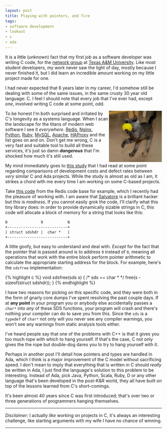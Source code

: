```yaml
---
layout: post
title: Playing with pointers, and fire
tags:
- software development
- lookout
- c
- ada
---
```



It is a little (unknown) fact that my first job as a software developer was
writing C code, for the [network group](http://nis.tamu.edu/) at [Texas A&M
University](http://www.tamu.edu). Like most student developers, my work never
saw the light of day, mostly because I never finished it, but I did learn an
incredible amount working on my little project made for one.

I had never expected that 6 years later in my career, I'd somehow still be
dealing with some of the same issues, in the same crusty 30 year old language:
C. I feel I should note that every job that I've ever had, except *one*,
involved writing C code at some point, odd.

<img src="/images/kitty_failure.jpg" alt="Lolcat smashes heap" title="Lolcat
smashes heap" align="right" width="170"/>
To be honest I'm both surprised and irritated by C's longevity as a systems
language.  When I scan the landscape for the titans of modern web software I
see it *everywhere*. [Redis](http://www.redis.io),
[Nginx](http://www.nginx.org), [Python](http://www.python.org),
[Ruby](http://www.ruby-lang.org), [MySQL](http://dev.mysql.com),
[Apache](http://httpd.apache.org), [HAProxy](http://haproxy.1wt.eu/) and the
list goes on and on. Don't get me wrong, C is a very fast and suitable tool to
build all these services, it's just so damn ***dangerous*** that I'm shocked
how much it's still used.

My mind immediately goes to [this
study](http://archive.adaic.com/intro/ada-vs-c/cada_art.html) that I had read
at some point regarding comparisons of development costs and defect rates
between *very* similar C and Ada projects. While the study is almost as old as
I am, it strikes a chord with me every time I am working on some C-based
projects.

Take [this code](https://github.com/antirez/redis/blob/unstable/src/sds.c) from
the Redis code base for
example, which I recently had the pleasure of working with. I am aware that
[Salvatore](https://github.com/antirez) is a brilliant hacker but this is
*madness*. If you cannot easily grok the code, I'll clarify what this tiny
library does: in order to provide dynamically sizable strings in C, this code
will allocate a block of memory for a string that looks like this:

    0               9           N
    +---------------------------+
    | struct sdshdr |  char *   |
    +---------------------------+

A little goofy, but easy to understand and deal with. *Except* for the fact that
the pointer that is passed around is to address `9` instead of `0`, meaning all
operations that work with the entire block perform pointer arithmetic to
calculate the appropriate starting address for the block. For example, here's
the `sdsfree` implementation:

{% highlight c %}
   void sdsfree(sds s) { /* sds == char * */
        free(s - sizeof(struct sdshdr));
   }
{% endhighlight %}

I have two reasons for picking on this specific code, and they were both in the
form of gnarly core dumps I've spent resolving the past couple days. If at
**any point** in your program you or anybody else accidentally passes a `char*`
into *any* of these SDS functions, your program will crash and there's nothing
your compiler can do to save you from this. Since the `sds` is a `typedef` of
`char*` not only will you never see any compiler warnings, you won't see any
warnings from static analysis tools either.


I've heard people say that one of the problems with C++ is that it gives you
too much rope with which to hang yourself. If that's the case, C not only gives
the the rope but double-dog dares you to try to hang yourself with it.

Perhaps in another post I'll detail how pointers and types are handled in Ada,
which I think is a major improvement of the C model without sacrificing speed.
I don't mean to imply that everything that is written in C should *really* be
written in Ada, I just find the language's solution to this problem to be
interesting. Instead of Ada, pick Java, Python, Scala, Ruby, D or any other
language that's been developed in the post-K&R world, they all have built on
top of the lessons learned from C's short-comings.

It's been almost 40 years since C was first introduced; that's over two or three
generations of programmers hanging themselves.


---
*Disclaimer:* I actually *like* working on projects in C, it's always an
interesting challenge, like starting arguments with my wife I have no chance of
winning.

---

